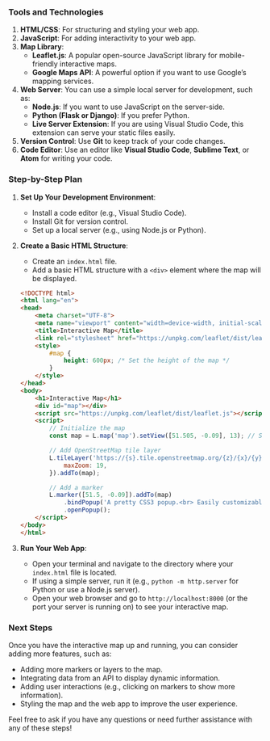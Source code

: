 ### Tools and Technologies

1. **HTML/CSS**: For structuring and styling your web app.
2. **JavaScript**: For adding interactivity to your web app.
3. **Map Library**: 
   - **Leaflet.js**: A popular open-source JavaScript library for mobile-friendly interactive maps.
   - **Google Maps API**: A powerful option if you want to use Google’s mapping services.
4. **Web Server**: You can use a simple local server for development, such as:
   - **Node.js**: If you want to use JavaScript on the server-side.
   - **Python (Flask or Django)**: If you prefer Python.
   - **Live Server Extension**: If you are using Visual Studio Code, this extension can serve your static files easily.
5. **Version Control**: Use **Git** to keep track of your code changes.
6. **Code Editor**: Use an editor like **Visual Studio Code**, **Sublime Text**, or **Atom** for writing your code.

### Step-by-Step Plan

1. **Set Up Your Development Environment**:
   - Install a code editor (e.g., Visual Studio Code).
   - Install Git for version control.
   - Set up a local server (e.g., using Node.js or Python).

2. **Create a Basic HTML Structure**:
   - Create an `index.html` file.
   - Add a basic HTML structure with a `<div>` element where the map will be displayed.

   ```html
   <!DOCTYPE html>
   <html lang="en">
   <head>
       <meta charset="UTF-8">
       <meta name="viewport" content="width=device-width, initial-scale=1.0">
       <title>Interactive Map</title>
       <link rel="stylesheet" href="https://unpkg.com/leaflet/dist/leaflet.css" />
       <style>
           #map {
               height: 600px; /* Set the height of the map */
           }
       </style>
   </head>
   <body>
       <h1>Interactive Map</h1>
       <div id="map"></div>
       <script src="https://unpkg.com/leaflet/dist/leaflet.js"></script>
       <script>
           // Initialize the map
           const map = L.map('map').setView([51.505, -0.09], 13); // Set initial view (latitude, longitude, zoom level)

           // Add OpenStreetMap tile layer
           L.tileLayer('https://{s}.tile.openstreetmap.org/{z}/{x}/{y}.png', {
               maxZoom: 19,
           }).addTo(map);

           // Add a marker
           L.marker([51.5, -0.09]).addTo(map)
               .bindPopup('A pretty CSS3 popup.<br> Easily customizable.')
               .openPopup();
       </script>
   </body>
   </html>
   ```

3. **Run Your Web App**:
   - Open your terminal and navigate to the directory where your `index.html` file is located.
   - If using a simple server, run it (e.g., `python -m http.server` for Python or use a Node.js server).
   - Open your web browser and go to `http://localhost:8000` (or the port your server is running on) to see your interactive map.

### Next Steps

Once you have the interactive map up and running, you can consider adding more features, such as:

- Adding more markers or layers to the map.
- Integrating data from an API to display dynamic information.
- Adding user interactions (e.g., clicking on markers to show more information).
- Styling the map and the web app to improve the user experience.

Feel free to ask if you have any questions or need further assistance with any of these steps!